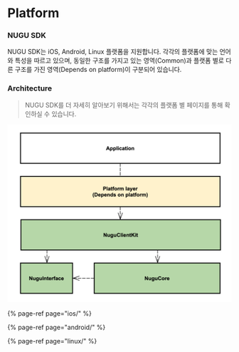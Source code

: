 # Platform

### NUGU SDK

NUGU SDK는 iOS, Android, Linux 플랫폼을 지원합니다. 각각의 플랫폼에 맞는 언어와 특성을 따르고 있으며, 동일한 구조를 가지고 있는 영역\(Common\)과 플랫폼 별로 다른 구조를 가진 영역\(Depends on platform\)이 구분되어 있습니다. 

### Architecture

> NUGU SDK를 더 자세히 알아보기 위해서는 각각의 플랫폼 별 페이지를 통해 확인하실 수 있습니다.

![](../../.gitbook/assets/open-sdk-architecture.png)

{% page-ref page="ios/" %}

{% page-ref page="android/" %}

{% page-ref page="linux/" %}

